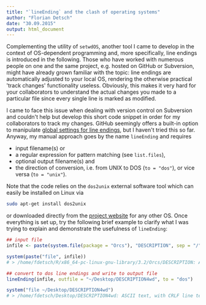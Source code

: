 ```yaml
---
title: "`lineEnding` and the clash of operating systems"
author: "Florian Detsch"
date: "30.09.2015"
output: html_document
---
```




Complementing the utility of `setwdOS`, another tool I came to develop in the 
context of OS-dependent programming and, more specifically, line endings is 
introduced in the following. Those who have worked with numerous people on one 
and the same project, e.g. hosted on GitHub or Subversion, might have already grown 
familiar with the topic: line endings are automatically adjusted to your local 
OS, rendering the otherwise practical 'track changes' functionality useless. 
Obviously, this makes it very hard for your collaborators to understand the 
actual changes you made to a particular file since every single line is marked 
as modified. 

I came to face this issue when dealing with version control on Subversion and 
couldn't help but develop this short code snippet in order for my collaborators 
to track my changes. GitHub seemingly offers a built-in option to manipulate 
[global settings for line endings](https://help.github.com/articles/dealing-with-line-endings/), 
but I haven't tried this so far. Anyway, my manual approach goes by the name 
`lineEnding` and requires 

* input filename(s) or 
* a regular expression for pattern matching (see `list.files`),
* optional output filename(s) and 
* the direction of conversion, i.e. from UNIX to DOS (`to = "dos"`), or vice 
versa (`to = "unix"`).

Note that the code relies on the `dos2unix` external software tool which can 
easily be installed on Linux via 


```bash
sudo apt-get install dos2unix
```

or downloaded directly from the [project website](http://dos2unix.sourceforge.net/) 
for any other OS. Once everything is set up, try the following brief example to 
clarify what I was trying to explain and demonstrate the usefulness of 
`lineEnding`:


```r
## input file
infile <- paste(system.file(package = "Orcs"), "DESCRIPTION", sep = "/")

system(paste("file", infile))
# > /home/fdetsch/R/x86_64-pc-linux-gnu-library/3.2/Orcs/DESCRIPTION: ASCII text

## convert to dos line endings and write to output file
lineEnding(infile, outfile = "~/Desktop/DESCRIPTION4wd", to = "dos")

system("file ~/Desktop/DESCRIPTION4wd")
# > /home/fdetsch/Desktop/DESCRIPTION4wd: ASCII text, with CRLF line terminators
```
